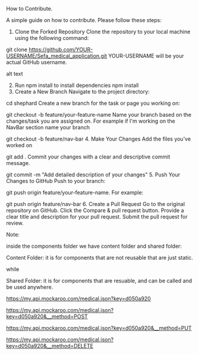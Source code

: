 How to Contribute.

A simple guide on how to contribute. Please follow these steps:

1. Clone the Forked Repository
Clone the repository to your local machine using the following command:

git clone https://github.com/YOUR-USERNAME/Sefa_medical_application.git
YOUR-USERNAME will be your actual GitHub username.

alt text

2. Run npm install to install dependencies
npm install
3. Create a New Branch
Navigate to the project directory:

cd shephard
Create a new branch for the task or page you working on:

git checkout -b feature/your-feature-name
Name your branch based on the changes/task you are assigned on. For example if I'm working on the NavBar section name your branch

git checkout -b feature/nav-bar
4. Make Your Changes
Add the files you've worked on

git add .
Commit your changes with a clear and descriptive commit message.

git commit -m "Add detailed description of your changes"
5. Push Your Changes to GitHub
Push to your branch:

git push origin feature/your-feature-name. 
For example:

git push origin feature/nav-bar
6. Create a Pull Request
Go to the original repository on GitHub.
Click the Compare & pull request button.
Provide a clear title and description for your pull request.
Submit the pull request for review.


Note:

inside the components folder we have content folder and shared folder:

Content Folder: it is for components that are not reusable that are just static.

while

Shared Folder: it is for components that are resuable, and can be called and be used anywhere.

<!-- Get -->

https://my.api.mockaroo.com/medical.json?key=d050a920

<!-- post -->

https://my.api.mockaroo.com/medical.json?key=d050a920&__method=POST

<!-- put -->

https://my.api.mockaroo.com/medical.json?key=d050a920&__method=PUT

<!-- DELETE -->

https://my.api.mockaroo.com/medical.json?key=d050a920&__method=DELETE
